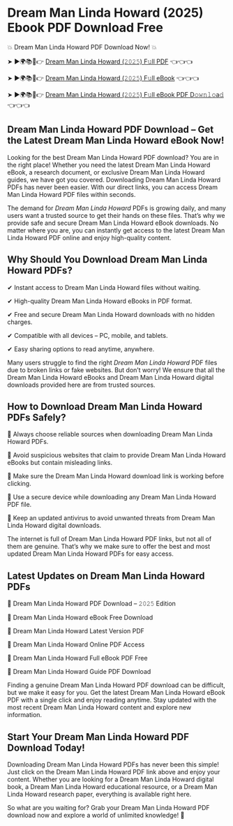 # Dream Man Linda Howard (2025) Ebook PDF Download Free

💥 Dream Man Linda Howard PDF Download Now! 💥

➤ ►🌍📚📱👉 [Dream Man Linda Howard (𝟸𝟶𝟸𝟻) F𝚞ll PDF](https://getpdf.xyz/dream-man-linda-howard) 👈👈👈


➤ ►🌍📚📱👉 [Dream Man Linda Howard (𝟸𝟶𝟸𝟻) F𝚞ll eBook](https://getpdf.xyz/dream-man-linda-howard) 👈👈👈


➤ ►🌍📚📱👉 [Dream Man Linda Howard (𝟸𝟶𝟸𝟻) F𝚞ll eBook PDF D𝚘𝚠𝚗𝚕𝚘a𝚍](https://getpdf.xyz/dream-man-linda-howard) 👈👈👈


## Dream Man Linda Howard PDF Download – Get the Latest Dream Man Linda Howard eBook Now!

Looking for the best Dream Man Linda Howard PDF download? You are in the right place! Whether you need the latest Dream Man Linda Howard eBook, a research document, or exclusive Dream Man Linda Howard guides, we have got you covered. Downloading Dream Man Linda Howard PDFs has never been easier. With our direct links, you can access Dream Man Linda Howard PDF files within seconds.

The demand for *Dream Man Linda Howard* PDFs is growing daily, and many users want a trusted source to get their hands on these files. That’s why we provide safe and secure Dream Man Linda Howard eBook downloads. No matter where you are, you can instantly get access to the latest Dream Man Linda Howard PDF online and enjoy high-quality content.

## Why Should You Download Dream Man Linda Howard PDFs?

✔ Instant access to Dream Man Linda Howard files without waiting.

✔ High-quality Dream Man Linda Howard eBooks in PDF format.

✔ Free and secure Dream Man Linda Howard downloads with no hidden charges.

✔ Compatible with all devices – PC, mobile, and tablets.

✔ Easy sharing options to read anytime, anywhere.

Many users struggle to find the right *Dream Man Linda Howard* PDF files due to broken links or fake websites. But don’t worry! We ensure that all the Dream Man Linda Howard eBooks and Dream Man Linda Howard digital downloads provided here are from trusted sources.

## How to Download Dream Man Linda Howard PDFs Safely?

📌 Always choose reliable sources when downloading Dream Man Linda Howard PDFs.

📌 Avoid suspicious websites that claim to provide Dream Man Linda Howard eBooks but contain misleading links.

📌 Make sure the Dream Man Linda Howard download link is working before clicking.

📌 Use a secure device while downloading any Dream Man Linda Howard PDF file.

📌 Keep an updated antivirus to avoid unwanted threats from Dream Man Linda Howard digital downloads.

The internet is full of Dream Man Linda Howard PDF links, but not all of them are genuine. That’s why we make sure to offer the best and most updated Dream Man Linda Howard PDFs for easy access.

## Latest Updates on Dream Man Linda Howard PDFs

🔹 Dream Man Linda Howard PDF Download – 𝟸𝟶𝟸𝟻 Edition

🔹 Dream Man Linda Howard eBook Free Download

🔹 Dream Man Linda Howard Latest Version PDF

🔹 Dream Man Linda Howard Online PDF Access

🔹 Dream Man Linda Howard Full eBook PDF Free

🔹 Dream Man Linda Howard Guide PDF Download

Finding a genuine Dream Man Linda Howard PDF download can be difficult, but we make it easy for you. Get the latest Dream Man Linda Howard eBook PDF with a single click and enjoy reading anytime. Stay updated with the most recent Dream Man Linda Howard content and explore new information.

## Start Your Dream Man Linda Howard PDF Download Today!

Downloading Dream Man Linda Howard PDFs has never been this simple! Just click on the Dream Man Linda Howard PDF link above and enjoy your content. Whether you are looking for a Dream Man Linda Howard digital book, a Dream Man Linda Howard educational resource, or a Dream Man Linda Howard research paper, everything is available right here.

So what are you waiting for? Grab your Dream Man Linda Howard PDF download now and explore a world of unlimited knowledge! 🚀